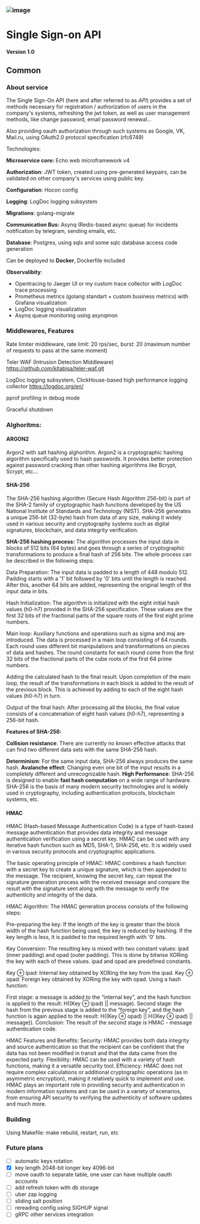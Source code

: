 ### ![image](https://github.com/SandQuattro/golang-sso/assets/31468131/4454c9ac-4dcd-405a-a3cf-8e92cb2bd170)
# Single Sign-on API
#### Version 1.0

## Common

### About service
The Single Sign-On API (here and after referred to as *API*) provides a set of methods necessary for
registration / authorization of users in the company's systems, refreshing the jwt token, as well as user management methods, like change password, email password renewal...

Also providing oauth authorization through such systems as Google, VK, Mail.ru, using OAuth2.0 protocol specification (rfc6749)

Technologies:

**Microservice core:** Echo web microframework v4

**Authorization**: JWT token, created using pre-generated keypairs, can be validated on other company's services using public key. 

**Configuration**: Hocon config

**Logging**: LogDoc logging subsystem

**Migrations**: golang-migrate

**Communication Bus:** Asynq (Redis-based async queue) for incidents notification by telegram, sending emails, etc. 

**Database**: Postgres, using sqlx and some sqlc database access code generation

Can be deployed to **Docker**, Dockerfile included

**Observalibity**: 

- Opentracing to Jaeger UI or my custom trace collector with LogDoc trace processing
- Prometheus metrics (golang standart + custom business metrics) with Grafana visualization
- LogDoc logging visualization
- Asynq queue monitoring using asynqmon 

### Middlewares, Features

Rate limiter middleware, rate limit: 20 rps/sec, burst: 20 (maximum number of requests to pass at the same moment)

Teler WAF (Intrusion Detection Middleware) https://github.com/kitabisa/teler-waf.git

LogDoc logging subsystem, ClickHouse-based high performance logging collector https://logdoc.org/en/

pprof profiling in debug mode

Graceful shutdown

### **Alghoritms**:

#### ARGON2

Argon2 with salt hashing alghorithm. Argon2 is a cryptographic hashing algorithm specifically used to hash passwords. It provides better protection against password cracking than other hashing algorithms like Bcrypt, Scrypt, etc...

#### **SHA-256**

The SHA-256 hashing algorithm (Secure Hash Algorithm 256-bit) is part of the SHA-2 family of cryptographic hash functions developed by the US National Institute of Standards and Technology (NIST). SHA-256 generates a unique 256-bit (32-byte) hash from data of any size, making it widely used in various security and cryptography systems such as digital signatures, blockchain, and data integrity verification.

**SHA-256 hashing process:**
The algorithm processes the input data in blocks of 512 bits (64 bytes) and goes through a series of cryptographic transformations to produce a final hash of 256 bits. The whole process can be described in the following steps:

Data Preparation: The input data is padded to a length of 448 modulo 512. Padding starts with a '1' bit followed by '0' bits until the length is reached. After this, another 64 bits are added, representing the original length of the input data in bits.

Hash Initialization: The algorithm is initialized with the eight initial hash values (h0-h7) provided in the SHA-256 specification. These values are the first 32 bits of the fractional parts of the square roots of the first eight prime numbers.

Main loop: Auxiliary functions and operations such as sigma and maj are introduced. The data is processed in a main loop consisting of 64 rounds. Each round uses different bit manipulations and transformations on pieces of data and hashes. The round constants for each round come from the first 32 bits of the fractional parts of the cube roots of the first 64 prime numbers.

Adding the calculated hash to the final result: Upon completion of the main loop, the result of the transformations in each block is added to the result of the previous block. This is achieved by adding to each of the eight hash values (h0-h7) in turn.

Output of the final hash: After processing all the blocks, the final value consists of a concatenation of eight hash values (h0-h7), representing a 256-bit hash.

**Features of SHA-256:**

**Collision resistance**: There are currently no known effective attacks that can find two different data sets with the same SHA-256 hash.

**Determinism**: For the same input data, SHA-256 always produces the same hash.
**Avalanche effect**: Changing even one bit of the input results in a completely different and unrecognizable hash.
**High Performance**: SHA-256 is designed to enable **fast hash computation** on a wide range of hardware.
SHA-256 is the basis of many modern security technologies and is widely used in cryptography, including authentication protocols, blockchain systems, etc.

#### **HMAC**

HMAC (Hash-based Message Authentication Code) is a type of hash-based message authentication that provides data integrity and message authentication verification using a secret key. HMAC can be used with any iterative hash function such as MD5, SHA-1, SHA-256, etc. It is widely used in various security protocols and cryptographic applications.

The basic operating principle of HMAC:
HMAC combines a hash function with a secret key to create a unique signature, which is then appended to the message. The recipient, knowing the secret key, can repeat the signature generation process with the received message and compare the result with the signature sent along with the message to verify the authenticity and integrity of the data.

HMAC Algorithm:
The HMAC generation process consists of the following steps:

Pre-preparing the key: If the length of the key is greater than the block width of the hash function being used, the key is reduced by hashing. If the key length is less, it is padded to the required length with '0' bits.

Key Conversion: The resulting key is mixed with two constant values: ipad (inner padding) and opad (outer padding). This is done by bitwise XORing the key with each of these values. ipad and opad are predefined constants.

Key ⊕ ipad: Internal key obtained by XORing the key from the ipad.
Key ⊕ opad: Foreign key obtained by XORing the key with opad.
Using a hash function:

First stage: a message is added to the “internal key”, and the hash function is applied to the result: H((Key ⊕ ipad) || message).
Second stage: the hash from the previous stage is added to the “foreign key”, and the hash function is again applied to the result: H((Key ⊕ opad) || H((Key ⊕ ipad) || message)).
Conclusion: The result of the second stage is HMAC - message authentication code.

HMAC Features and Benefits:
Security: HMAC provides both data integrity and source authentication so that the recipient can be confident that the data has not been modified in transit and that the data came from the expected party.
Flexibility: HMAC can be used with a variety of hash functions, making it a versatile security tool.
Efficiency: HMAC does not require complex calculations or additional cryptographic operations (as in asymmetric encryption), making it relatively quick to implement and use.
HMAC plays an important role in providing security and authentication in modern information systems and can be used in a variety of scenarios, from ensuring API security to verifying the authenticity of software updates and much more.

### Building

Using Makefile:  make rebuild, restart, run, etc

### Future plans

- [ ] automatic keys rotation
- [x] key length 2048-bit longer key 4096-bit
- [ ] move oauth to separate table, one user can have multiple oauth accounts
- [ ] add refresh token with db storage
- [ ] uber zap logging
- [ ] sliding salt position
- [ ] rereading config using SIGHUP signal
- [ ] gRPC other services integration
